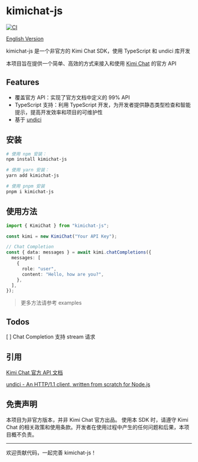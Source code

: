 # kimichat-js

[![CI](https://github.com/noraincode/kimichat-js/actions/workflows/ci.yml/badge.svg?branch=master)](https://github.com/noraincode/kimichat-js/actions/workflows/ci.yml)

[English Version](./README_EN.md)

kimichat-js 是一个非官方的 Kimi Chat SDK，使用 TypeScript 和 undici 库开发

本项目旨在提供一个简单、高效的方式来接入和使用 [Kimi Chat](https://kimi.moonshot.cn/) 的官方 API

## Features

- 覆盖官方 API：实现了官方文档中定义的 99% API
- TypeScript 支持：利用 TypeScript 开发，为开发者提供静态类型检查和智能提示，提高开发效率和项目的可维护性
- 基于 [undici](https://github.com/nodejs/undici)

## 安装

```sh
# 使用 npm 安装：
npm install kimichat-js

# 使用 yarn 安装：
yarn add kimichat-js

# 使用 pnpm 安装
pnpm i kimichat-js
```

## 使用方法

```typescript
import { KimiChat } from "kimichat-js";

const kimi = new KimiChat("Your API Key");

// Chat Completion
const { data: messages } = await kimi.chatCompletions({
  messages: [
    {
      role: "user",
      content: "Hello, how are you?",
    },
  ],
});
```

> 更多方法请参考 examples

## Todos

[ ] Chat Completion 支持 stream 请求

## 引用

[Kimi Chat 官方 API 文档](https://platform.moonshot.cn/docs/api-reference#list-models)

[undici - An HTTP/1.1 client, written from scratch for Node.js](https://github.com/nodejs/undici)

## 免责声明

本项目为非官方版本，并非 Kimi Chat 官方出品。
使用本 SDK 时，请遵守 Kimi Chat 的相关政策和使用条款。开发者在使用过程中产生的任何问题和后果，本项目概不负责。

---

欢迎贡献代码，一起完善 kimichat-js！
